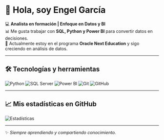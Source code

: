 

<!--
**Engel1409/Engel1409** is a ✨ _special_ ✨ repository because its `README.md` (this file) appears on your GitHub profile.

Here are some ideas to get you started:

- 🔭 I’m currently working on ...
- 🌱 I’m currently learning ...
- 👯 I’m looking to collaborate on ...
- 🤔 I’m looking for help with ...
- 💬 Ask me about ...
- 📫 How to reach me: ...
- 😄 Pronouns: ...
- ⚡ Fun fact: ...
-->

# 👋 Hola, soy Engel García

💻 **Analista en formación | Enfoque en Datos y BI**  
📊 Me gusta trabajar con **SQL, Python y Power BI** para convertir datos en decisiones.  
🚀 Actualmente estoy en el programa **Oracle Next Education** y sigo creciendo en análisis de datos.  

---

## 🛠️ Tecnologías y herramientas

![Python](https://img.shields.io/badge/Python-3776AB?style=for-the-badge&logo=python&logoColor=white)
![SQL Server](https://img.shields.io/badge/SQL%20Server-CC2927?style=for-the-badge&logo=microsoftsqlserver&logoColor=white)
![Power BI](https://img.shields.io/badge/PowerBI-F2C811?style=for-the-badge&logo=powerbi&logoColor=black)
![Git](https://img.shields.io/badge/Git-F05032?style=for-the-badge&logo=git&logoColor=white)
![GitHub](https://img.shields.io/badge/GitHub-181717?style=for-the-badge&logo=github&logoColor=white)

---

## 📈 Mis estadísticas en GitHub
![Estadísticas](https://github-readme-stats.vercel.app/api?username=Engel1409&show_icons=true&theme=tokyonight)

---

✨ *Siempre aprendiendo y compartiendo conocimiento.*
